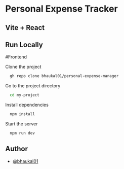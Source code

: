 # Personal Expense Tracker

## Vite + React

## Run Locally

#Frontend

Clone the project

```bash
  gh repo clone bhaukal01/personal-expense-manager
```

Go to the project directory

```bash
  cd my-project
```

Install dependencies

```bash
  npm install
```

Start the server

```bash
  npm run dev
```

## Author

- [@bhaukal01](https://github.com/bhaukal01)
